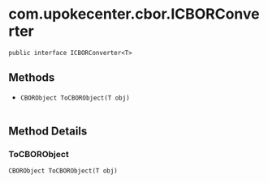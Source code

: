 # com.upokecenter.cbor.ICBORConverter

    public interface ICBORConverter<T>

## Methods

* `CBORObject ToCBORObject(T obj)`<br>
  

## Method Details

### ToCBORObject
    CBORObject ToCBORObject(T obj)
